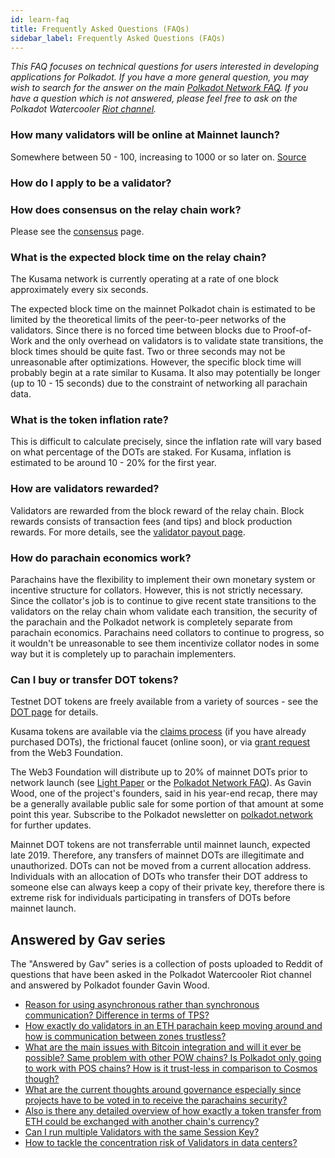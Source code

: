 ```yaml
---
id: learn-faq
title: Frequently Asked Questions (FAQs)
sidebar_label: Frequently Asked Questions (FAQs)
---
```


_This FAQ focuses on technical questions for users interested in developing applications for Polkadot. If you have a more general question, you may wish to search for the answer on the main [Polkadot Network FAQ](https://polkadot.network/faq). If you have a question which is not answered, please feel free to ask on the Polkadot Watercooler [Riot channel](https://riot.im/app/#/room/#polkadot-watercooler:matrix.org)._

### How many validators will be online at Mainnet launch?

Somewhere between 50 - 100, increasing to 1000 or so later on. [Source](https://youtu.be/IRc5Jma_eH8?t=1630)

### How do I apply to be a validator?



### How does consensus on the relay chain work?

Please see the [consensus](learn-consensus) page.

### What is the expected block time on the relay chain?

The Kusama network is currently operating at a rate of one block approximately every six seconds.

The expected block time on the mainnet Polkadot chain is estimated to be limited by the theoretical limits of the peer-to-peer networks of the validators. Since there is no forced time between blocks due to Proof-of-Work and the only overhead on validators is to validate state transitions, the block times should be quite fast. Two or three seconds may not be unreasonable after optimizations. However, the specific block time will probably begin at a rate similar to Kusama. It also may potentially be longer (up to 10 - 15 seconds) due to the constraint of networking all parachain data.

### What is the token inflation rate?

This is difficult to calculate precisely, since the inflation rate will vary based on what percentage of the DOTs are staked. For Kusama, inflation is estimated to be around 10 - 20% for the first year.

### How are validators rewarded?

Validators are rewarded from the block reward of the relay chain. Block rewards consists of transaction fees (and tips) and block production rewards. For more details, see the [validator payout page](maintain-guides-validator-payout).

### How do parachain economics work?

Parachains have the flexibility to implement their own monetary system or incentive structure for collators. However, this is not strictly necessary. Since the collator's job is to continue to give recent state transitions to the validators on the relay chain whom validate each transition, the security of the parachain and the Polkadot network is completely separate from parachain economics. Parachains need collators to continue to progress, so it wouldn't be unreasonable to see them incentivize collator nodes in some way but it is completely up to parachain implementers.


### Can I buy or transfer DOT tokens?

Testnet DOT tokens are freely available from a variety of sources - see the [DOT page](learn-DOT) for details.

Kusama tokens are available via the [claims process](https://claim.kusama.network/) (if you have already purchased DOTs), the frictional faucet (online soon), or via [grant request](http://grants.web3.foundation) from the Web3 Foundation.

The Web3 Foundation will distribute up to 20% of mainnet DOTs prior to network launch (see [Light Paper](https://polkadot.network/Polkadot-lightpaper.pdf) or the [Polkadot Network FAQ](https://polkadot.network/faq/)). As Gavin Wood, one of the project's founders, said in his year-end recap, there may be a generally available public sale for some portion of that amount at some point this year. Subscribe to the Polkadot newsletter on [polkadot.network](https://polkadot.network/) for further updates.

Mainnet DOT tokens are not transferrable until mainnet launch, expected late 2019. Therefore, any transfers of mainnet DOTs are illegitimate and unauthorized. DOTs can not be moved from a current allocation address. Individuals with an allocation of DOTs who transfer their DOT address to someone else can always keep a copy of their private key, therefore there is extreme risk for individuals participating in transfers of DOTs before mainnet launch.

## Answered by Gav series

The "Answered by Gav" series is a collection of posts uploaded to Reddit of questions that have been asked in the Polkadot Watercooler Riot channel and answered by Polkadot founder Gavin Wood.

- [Reason for using asynchronous rather than synchronous communication? Difference in terms of TPS?](https://www.reddit.com/r/dot/comments/b87d96/answered_by_gav_reason_for_using_asynchronous/)
- [How exactly do validators in an ETH parachain keep moving around and how is communication between zones trustless?](https://www.reddit.com/r/dot/comments/b87awr/answered_by_gav_how_exactly_do_validators_in_an/)
- [What are the main issues with Bitcoin integration and will it ever be possible? Same problem with other POW chains? Is Polkadot only going to work with POS chains? How is it trust-less in comparison to Cosmos though?](https://www.reddit.com/r/dot/comments/b87bua/answered_by_gav_what_are_the_main_issues_with/)
- [What are the current thoughts around governance especially since projects have to be voted in to receive the parachains security?](https://www.reddit.com/r/dot/comments/b87cjz/answered_by_gav_what_are_the_current_thoughts/)
- [Also is there any detailed overview of how exactly a token transfer from ETH could be exchanged with another chain's currency?](https://www.reddit.com/r/dot/comments/b87ds8/answered_by_gav_also_is_there_any_detailed/)
- [Can I run multiple Validators with the same Session Key?](https://www.reddit.com/r/dot/comments/bcqrx9/answered_by_gav_can_i_run_multiple_validators/)
- [How to tackle the concentration risk of Validators in data centers?](https://www.reddit.com/r/dot/comments/bcqwit/answered_by_gav_how_to_tackle_the_concentration/)
